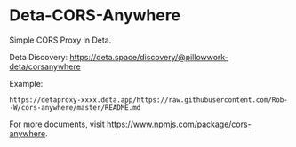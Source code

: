 # Deta-CORS-Anywhere

Simple CORS Proxy in Deta.

Deta Discovery: <https://deta.space/discovery/@pillowwork-deta/corsanywhere>

Example:

```
https://detaproxy-xxxx.deta.app/https://raw.githubusercontent.com/Rob--W/cors-anywhere/master/README.md
```

For more documents, visit <https://www.npmjs.com/package/cors-anywhere>.
